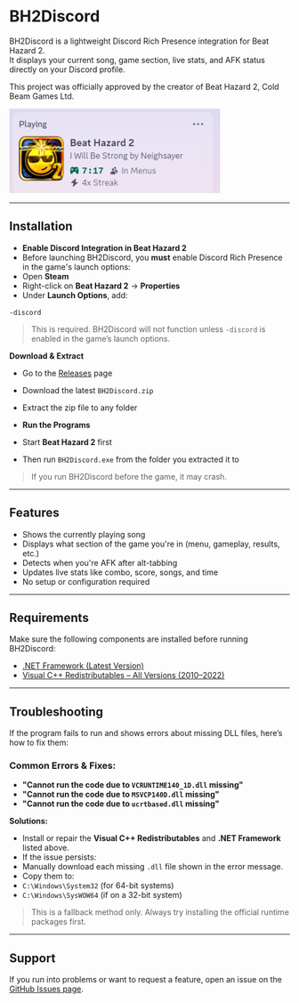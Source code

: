 
# BH2Discord

BH2Discord is a lightweight Discord Rich Presence integration for Beat Hazard 2.  
It displays your current song, game section, live stats, and AFK status directly on your Discord profile.

This project was officially approved by the creator of Beat Hazard 2, Cold Beam Games Ltd.

![Preview](Image.png)

---

## Installation
- **Enable Discord Integration in Beat Hazard 2**  
- Before launching BH2Discord, you **must** enable Discord Rich Presence in the game's launch options:
- Open **Steam**
- Right-click on **Beat Hazard 2** → **Properties**
- Under **Launch Options**, add:
 ```
 -discord
 ```
> This is required. BH2Discord will not function unless `-discord` is enabled in the game’s launch options.

**Download & Extract**
- Go to the [Releases](https://github.com/Mayo525/BH2Discord/releases) page
- Download the latest `BH2Discord.zip`
- Extract the zip file to any folder

- **Run the Programs**
- Start **Beat Hazard 2** first
- Then run `BH2Discord.exe` from the folder you extracted it to  
> If you run BH2Discord before the game, it may crash.

---

## Features

- Shows the currently playing song  
- Displays what section of the game you're in (menu, gameplay, results, etc.)  
- Detects when you're AFK after alt-tabbing  
- Updates live stats like combo, score, songs, and time  
- No setup or configuration required  

---

## Requirements

Make sure the following components are installed before running BH2Discord:

- [.NET Framework (Latest Version)](https://dotnet.microsoft.com/en-us/download/dotnet-framework)  
- [Visual C++ Redistributables – All Versions (2010–2022)](https://learn.microsoft.com/en-us/cpp/windows/latest-supported-vc-redist)

---

## Troubleshooting

If the program fails to run and shows errors about missing DLL files, here’s how to fix them:

### Common Errors & Fixes:

- **"Cannot run the code due to `VCRUNTIME140_1D.dll` missing"**  
- **"Cannot run the code due to `MSVCP140D.dll` missing"**  
- **"Cannot run the code due to `ucrtbased.dll` missing"**

**Solutions:**

- Install or repair the **Visual C++ Redistributables** and **.NET Framework** listed above.
- If the issue persists:
- Manually download each missing `.dll` file shown in the error message.
- Copy them to:  
- `C:\Windows\System32` (for 64-bit systems)  
- `C:\Windows\SysWOW64` (if on a 32-bit system)

> This is a fallback method only. Always try installing the official runtime packages first.

---

## Support

If you run into problems or want to request a feature, open an issue on the [GitHub Issues page](https://github.com/Mayo525/BH2Discord/issues).
